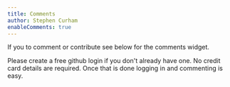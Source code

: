 ```yaml
---
title: Comments
author: Stephen Curham
enableComments: true
---
```

If you  to comment or contribute see below for the comments widget.
 
Please create a free github login if you don't already have one. No credit card details are required. Once that is done logging in and commenting is easy. 

